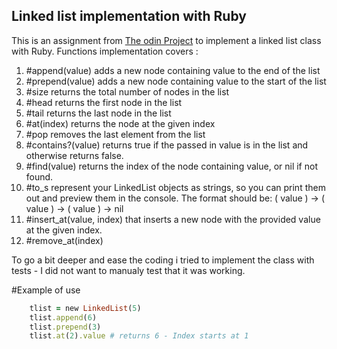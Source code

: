 ## Linked list implementation with Ruby 

This is an assignment from [The odin Project](https://www.theodinproject.com/paths/full-stack-ruby-on-rails/courses/ruby-programming/lessons/linked-lists) to implement a linked list class with Ruby. Functions implementation covers : 


1. #append(value) adds a new node containing value to the end of the list
2. #prepend(value) adds a new node containing value to the start of the list
3. #size returns the total number of nodes in the list
4. #head returns the first node in the list
5. #tail returns the last node in the list
6. #at(index) returns the node at the given index
7. #pop removes the last element from the list
8. #contains?(value) returns true if the passed in value is in the list and otherwise returns false.
9. #find(value) returns the index of the node containing value, or nil if not found.
10. #to_s represent your LinkedList objects as strings, so you can print them out and preview them in the console. The format should be: ( value ) -> ( value ) -> ( value ) -> nil
11. #insert_at(value, index) that inserts a new node with the provided value at the given index.
12. #remove_at(index) 

To go a bit deeper and ease the coding i tried to implement the class with tests - I did not want to manualy test that it was working.

#Example of use

```ruby
	tlist = new LinkedList(5)
	tlist.append(6)
	tlist.prepend(3)
	tlist.at(2).value # returns 6 - Index starts at 1
```

